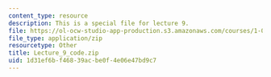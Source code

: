 ```yaml
---
content_type: resource
description: This is a special file for lecture 9.
file: https://ol-ocw-studio-app-production.s3.amazonaws.com/courses/1-00-introduction-to-computers-and-engineering-problem-solving-spring-2012/1d31ef6bf46839acbe0f4e06e47bd9c7_Lecture_9_code.zip
file_type: application/zip
resourcetype: Other
title: Lecture_9_code.zip
uid: 1d31ef6b-f468-39ac-be0f-4e06e47bd9c7
---
```

